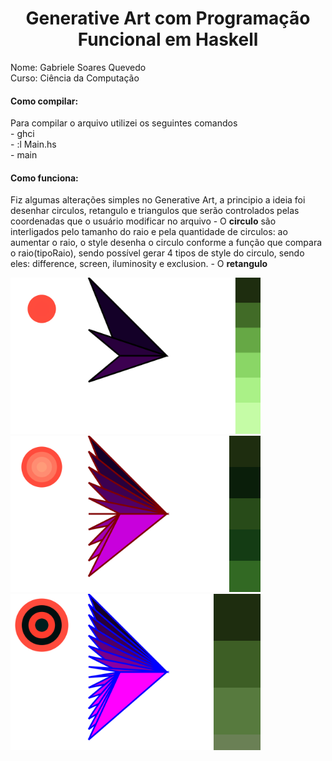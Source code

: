<h1 align="center"> Generative Art com Programação Funcional em Haskell</h1>
Nome: Gabriele Soares Quevedo <br/>
Curso: Ciência da Computação <br/>

<h4> Como compilar: </h4>
Para compilar o arquivo utilizei os seguintes comandos <br/>
      - ghci <br/>
      - :l Main.hs <br/>
      - main <br/>
 
<h4>Como funciona: </h4>
Fiz algumas alterações simples no Generative Art, a principio a ideia foi desenhar circulos, retangulo e triangulos que serão controlados pelas coordenadas que o usuário modificar no arquivo
- O <b>circulo</b> são interligados pelo tamanho do raio e pela quantidade de circulos: ao aumentar o raio, o style desenha o circulo conforme a função que compara o raio(tipoRaio), sendo possível gerar 4 tipos de style do circulo, sendo eles: difference, screen, iluminosity e exclusion.
- O <b>retangulo</b>

<img src="/t1.svg" width="400" heigth="500"/>  <img src="/t2.svg" width="400" heigth="500"/> <img src="/t3.svg" width="400" heigth="500"/>
 
